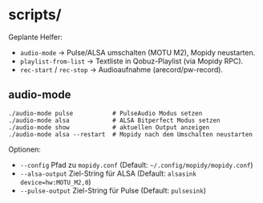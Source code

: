 # scripts/

Geplante Helfer:
- `audio-mode`  → Pulse/ALSA umschalten (MOTU M2), Mopidy neustarten.
- `playlist-from-list` → Textliste in Qobuz-Playlist (via Mopidy RPC).
- `rec-start` / `rec-stop` → Audioaufnahme (arecord/pw-record).

## audio-mode

```
./audio-mode pulse           # PulseAudio Modus setzen
./audio-mode alsa            # ALSA Bitperfect Modus setzen
./audio-mode show            # aktuellen Output anzeigen
./audio-mode alsa --restart  # Mopidy nach dem Umschalten neustarten
```

Optionen:
- `--config` Pfad zu `mopidy.conf` (Default: `~/.config/mopidy/mopidy.conf`)
- `--alsa-output` Ziel-String für ALSA (Default: `alsasink device=hw:MOTU_M2,0`)
- `--pulse-output` Ziel-String für Pulse (Default: `pulsesink`)
